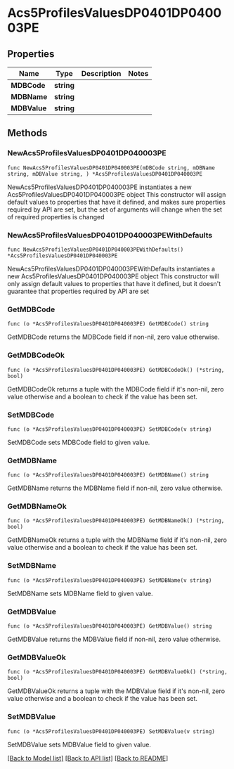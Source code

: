 # Acs5ProfilesValuesDP0401DP040003PE

## Properties

Name | Type | Description | Notes
------------ | ------------- | ------------- | -------------
**MDBCode** | **string** |  | 
**MDBName** | **string** |  | 
**MDBValue** | **string** |  | 

## Methods

### NewAcs5ProfilesValuesDP0401DP040003PE

`func NewAcs5ProfilesValuesDP0401DP040003PE(mDBCode string, mDBName string, mDBValue string, ) *Acs5ProfilesValuesDP0401DP040003PE`

NewAcs5ProfilesValuesDP0401DP040003PE instantiates a new Acs5ProfilesValuesDP0401DP040003PE object
This constructor will assign default values to properties that have it defined,
and makes sure properties required by API are set, but the set of arguments
will change when the set of required properties is changed

### NewAcs5ProfilesValuesDP0401DP040003PEWithDefaults

`func NewAcs5ProfilesValuesDP0401DP040003PEWithDefaults() *Acs5ProfilesValuesDP0401DP040003PE`

NewAcs5ProfilesValuesDP0401DP040003PEWithDefaults instantiates a new Acs5ProfilesValuesDP0401DP040003PE object
This constructor will only assign default values to properties that have it defined,
but it doesn't guarantee that properties required by API are set

### GetMDBCode

`func (o *Acs5ProfilesValuesDP0401DP040003PE) GetMDBCode() string`

GetMDBCode returns the MDBCode field if non-nil, zero value otherwise.

### GetMDBCodeOk

`func (o *Acs5ProfilesValuesDP0401DP040003PE) GetMDBCodeOk() (*string, bool)`

GetMDBCodeOk returns a tuple with the MDBCode field if it's non-nil, zero value otherwise
and a boolean to check if the value has been set.

### SetMDBCode

`func (o *Acs5ProfilesValuesDP0401DP040003PE) SetMDBCode(v string)`

SetMDBCode sets MDBCode field to given value.


### GetMDBName

`func (o *Acs5ProfilesValuesDP0401DP040003PE) GetMDBName() string`

GetMDBName returns the MDBName field if non-nil, zero value otherwise.

### GetMDBNameOk

`func (o *Acs5ProfilesValuesDP0401DP040003PE) GetMDBNameOk() (*string, bool)`

GetMDBNameOk returns a tuple with the MDBName field if it's non-nil, zero value otherwise
and a boolean to check if the value has been set.

### SetMDBName

`func (o *Acs5ProfilesValuesDP0401DP040003PE) SetMDBName(v string)`

SetMDBName sets MDBName field to given value.


### GetMDBValue

`func (o *Acs5ProfilesValuesDP0401DP040003PE) GetMDBValue() string`

GetMDBValue returns the MDBValue field if non-nil, zero value otherwise.

### GetMDBValueOk

`func (o *Acs5ProfilesValuesDP0401DP040003PE) GetMDBValueOk() (*string, bool)`

GetMDBValueOk returns a tuple with the MDBValue field if it's non-nil, zero value otherwise
and a boolean to check if the value has been set.

### SetMDBValue

`func (o *Acs5ProfilesValuesDP0401DP040003PE) SetMDBValue(v string)`

SetMDBValue sets MDBValue field to given value.



[[Back to Model list]](../README.md#documentation-for-models) [[Back to API list]](../README.md#documentation-for-api-endpoints) [[Back to README]](../README.md)


